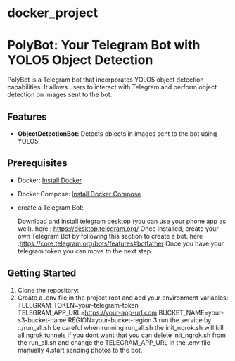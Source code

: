 # docker_project
# PolyBot: Your Telegram Bot with YOLO5 Object Detection

PolyBot is a Telegram bot that incorporates YOLO5 object detection capabilities. It allows users to interact with Telegram and perform object detection on images sent to the bot.

## Features

- **ObjectDetectionBot:** Detects objects in images sent to the bot using YOLO5.

## Prerequisites

- Docker: [Install Docker](https://docs.docker.com/get-docker/)
- Docker Compose: [Install Docker Compose](https://docs.docker.com/compose/install/)
- create a Telegram Bot:

    Download and install telegram desktop (you can use your phone app as well).
    here : https://desktop.telegram.org/
    Once installed, create your own Telegram Bot by following this section to create a bot.
    here :https://core.telegram.org/bots/features#botfather
    Once you have your telegram token you can move to the next step.

## Getting Started
1. Clone the repository:
2. Create a .env file in the project root and add your environment variables:
TELEGRAM_TOKEN=your-telegram-token
TELEGRAM_APP_URL=https://your-app-url.com
BUCKET_NAME=your-s3-bucket-name
REGION=your-bucket-region
3.run the service by :./run_all.sh
be careful when running run_all.sh the init_ngrok.sh will kill all ngrok tunnels if you dont want that you can delete init_ngrok.sh  from the run_all.sh and change the TELEGRAM_APP_URL in the .env file manually
4.start sending photos to the bot.

  
